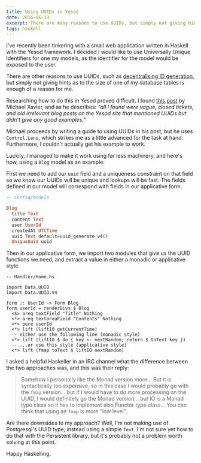 ```yaml
---
title: Using UUIDs in Yesod
date: 2016-06-13
excerpt: There are many reasons to use UUIDs, but simply not giving hints as to the size of an application's database is enough for me. Here's how to use universally unique identifiers in your Yesod models.
tags: haskell
---
```


I've recently been tinkering with a small web application written in Haskell
with the Yesod framework. I decided I would like to use Universally Unique
Identifiers for one my models, as the identifier for the model would be exposed
to the user.

There are other reasons to use UUIDs, such as [decentralising ID
generation][krzywda], but simply not giving hints as to the size of one of my
database tables is enough of a reason for me.

Researching how to do this in Yesod proved difficult. I found [this
post][xavier] by Michael Xavier, and as he describes: *“all I found were vague,
closed tickets, and old irrelevant blog posts on the Yesod site that mentioned
UUIDs but didn’t give any good examples.”*

Michael proceeds by writing a guide to using UUIDs in his post, but he uses
`Control.Lens`, which strikes me as a little advanced for the task at hand.
Furthermore, I couldn't actually get his example to work.

Luckily, I managed to make it work using far less machinery, and here's how,
using a `Blog` model as an example:

First we need to add our `uuid` field and a uniqueness constraint on that field
so we know our UUIDs will be unique and lookups will be fast. The fields defined
in our model will correspond with fields in our applicative form.

```haskell
-- config/models

Blog
  title Text
  content Text
  user UserId
  createdAt UTCTime
  uuid Text default=uuid_generate_v4()
  UniqueUuid uuid
```

Then in our applicative form, we import two modules that give us the UUID
functions we need, and extract a value in either a monadic or applicative style.

```
-- Handler/Home.hs

import Data.UUID
import Data.UUID.V4

form :: UserId -> Form Blog
form userId = renderDivs $ Blog
  <$> areq textField "Title" Nothing
  <*> areq textareaField "Contents" Nothing
  <*> pure userId
  <*> lift (liftIO getCurrentTime)
  -- either use the following line (monadic style)
  <*> lift (liftIO $ do { key <- nextRandom; return $ toText key })
  -- ...or use this style (applicative style)
  <*> lift (fmap toText $ liftIO nextRandom)
```

I asked a helpful Haskeller in an IRC channel what the difference between the
two approaches was, and this was their reply:

> Somehow I personally like the Monad version more… But it is syntactically too
> expensive, so in this case I would probably go with the `fmap` version… but if I
> would have to do more processing on the UUID, I would definitely go the Monad
> version… but IO is a Monad type class so it has to implement also Functor type
> class… You can think that using an `fmap` is more "low level".

Are there downsides to my approach? Well, I'm not making use of Postgresql's
UUID type, instead using a simple `Text`. I'm not sure yet how to do that with
the Persistent library, but it's probably not a problem worth solving at this
point.

Happy Haskelling.

[krzywda]: http://andrzejonsoftware.blogspot.com/2013/12/decentralise-id-generation.html
[xavier]: http://michaelxavier.net/posts/2015-04-14-Adding-a-UUID-Column-to-a-Persistent-Table.html
